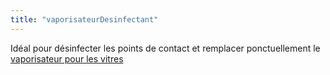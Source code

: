 ```yaml
---
title: "vaporisateurDesinfectant"
---
```


Idéal pour désinfecter les points de contact et remplacer ponctuellement le [vaporisateur pour les vitres](notes/nettoyage/produits/vaporisateurVitres.md)
